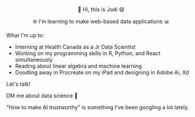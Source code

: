 <div align="center">
👋 Hi, this is Jodi 😄

🌐 I'm learning to make web-based data applications 📊
</div>

<!--
**jodiqiao/jodiqiao** is a ✨ _special_ ✨ repository because its `README.md` (this file) appears on your GitHub profile.

Here are some ideas to get you started:

- 🔭 I’m currently working on ...
- 🌱 I’m currently learning ...
- 👯 I’m looking to collaborate on ...
- 🤔 I’m looking for help with ...
- 💬 Ask me about ...
- 📫 How to reach me: ...
- 😄 Pronouns: ...
- ⚡ Fun fact: ...
-->

What I'm up to:
- Interning at Health Canada as a Jr Data Scientist
- Working on my programming skills in R, Python, and React simultaneously
- Reading about linear algebra and machine learning
- Doodling away in Procreate on my iPad and designing in Adobe Ai, Xd

Let's talk!

DM me about data science 🐙

"How to make AI trustworthy" is something I've been googling a lot lately.
